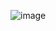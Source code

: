 
![image](https://user-images.githubusercontent.com/101259618/164442868-cb7134a4-285b-44b2-9e7f-a9bb73a6d30b.png)
